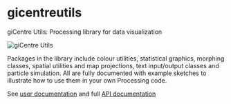# gicentreutils

giCentre Utils: Processing library for data visualization

![giCentre Utils](https://staff.city.ac.uk/~jwo/giCentre/utils/images/csrNet2.jpg)

Packages in the library include colour utilities, statistical graphics, morphing classes, spatial utilities and map projections, text input/output classes and particle simulation. All are fully documented with example sketches to illustrate how to use them in your own Processing code.

See [user documentation](https://www.gicentre.net/utils) and full [API documentation](https://staff.city.ac.uk/~jwo/giCentre/utils/reference/)
